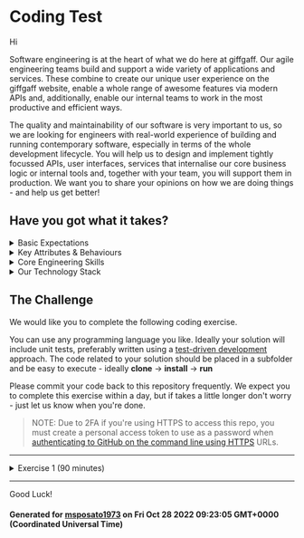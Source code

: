 # Coding Test

Hi

Software engineering is at the heart of what we do here at giffgaff. Our agile engineering teams build and support a wide variety of applications and services. These combine to create our unique user experience on the giffgaff website, enable a whole range of awesome features via modern APIs and, additionally, enable our internal teams to work in the most productive and efficient ways.

The quality and maintainability of our software is very important to us, so we are looking for engineers with real-world experience of building and running contemporary software, especially in terms of the whole development lifecycle. You will help us to design and implement tightly focussed APIs, user interfaces, services that internalise our core business logic or internal tools and, together with your team, you will support them in production. We want you to share your opinions on how we are doing things - and help us get better!

## Have you got what it takes?

<details>
  <summary>Basic Expectations</summary>
  <br/>
  <ul>
    <li>Love delivering a wow to our members</li>
    <li>Ability to communicate clearly</li>
    <li>Be curious & creative</li>
    <li>Have excellent attention to detail</li>
    <li>Have an interest in technology, mobile and wider popular culture trends</li>
    <li>Able to work under pressure and manage workloads effectively</li>
    <li>Organised, self motivated and accountable for own workload</li>
    <li>A strong team player</li>
  </ul>
  <br/>
</details>
<details>
  <summary>Key Attributes & Behaviours</summary>
  <br/>
  <strong>Community & Connectedness</strong>
  <p>A person with community & connectedness skills has a sense of being part of a larger whole, a desire to contribute, a sense that the other people (i.e. coworkers, users, members) are not simply characters in his or her own movie, but fully-realised individuals.</p>
  <ul>
    <li>Coach & Mentor</li>
    <li>Courageous & Honest</li>
    <li>Code with Empathy</li>
    <li>Open Source Approach</li>
  </ul>
  <br/>
  <strong>Leadership</strong>
  <p>A person with leadership skills knows how to develop and follow a sense of purpose, in themselves and in others. They are willing to point out, own, and fix things that are broken about our company and in their own career tracks.</p>
  <ul>
    <li>An Owner’s Mindset</li>
    <li>Good at Persuasion</li>
    <li>A Sense of Purpose</li>
    <li>Do the Next Right-Thing</li>
  </ul>
  <br/>
  <strong>Technical Capability</strong>
  <p>A person with high technical capability is technically curious, tackles problems without giving up, and produces solutions that less-experienced folks can use, maintain, and learn from.</p>
  <ul>
    <li>Creative & Curious</li>
    <li>Disciplined & Rigorous</li>
    <li>Fearless & Pragmatic</li>
    <li>Good at Problem Solving</li>
    <li>A Propensity to Ship</li>
  </ul>
  <br/>
</details>
<details>
  <summary>Core Engineering Skills</summary>
  <br/>
  <table>
    <tr><td rowspan="4" valign="top">Must Have</td><td>Reading & Writing Code</td></tr>
    <tr><td>Variables & Control Structures</td></tr>
    <tr><td>Debugging & Troubleshooting</td></tr>
    <tr><td>IDE & OS Basics</td></tr>
    <tr><td rowspan="4" valign="top">Should Have</td><td>Test Driven Development</td></tr>
    <tr><td>Pair Programming</td></tr>
    <tr><td>Clean Code & Refactoring</td></tr>
    <tr><td>Version Control</td></tr>
    <tr><td rowspan="6" valign="top">Could Have</td><td>Continuous Integration & Deployment</td></tr>
    <tr><td>Algorithms & Data Structures</td></tr>
    <tr><td>Dependency Injection</td></tr>
    <tr><td>Mocks & Stubs</td></tr>
    <tr><td>Alerting & Monitoring</td></tr>
    <tr><td>Functional & Non-Functional Testing</td></tr>
    <tr><td rowspan="4" valign="top">Would Like</td><td>SOLID Principles</td></tr>
    <tr><td>Containerisation & Networking Basics</td></tr>
    <tr><td>Twelve Factor App Design</td></tr>
    <tr><td>Solution Architecture</td></tr>
  </table>
</details>
<details>
  <summary>Our Technology Stack</summary>
  <br/>
  <table>
    <tr><td rowspan="8" valign="top">Client-Side</td><td>CSS3</td></tr>
    <tr><td>ECMAScript (ES6+)</td></tr>
    <tr><td>HTML5</td></tr>
    <tr><td>Jest</td></tr>
    <tr><td>React</td></tr>
    <tr><td>React Native</td></tr>
    <tr><td>SASS</td></tr>
    <tr><td>TypeScript</td></tr>
    <tr><td rowspan="6" valign="top">Server-Side</td><td>Java 8 with Maven</td></tr>
    <tr><td>JUnit</td></tr>
    <tr><td>Node JS</td></tr>
    <tr><td>PHP & Laravel</td></tr>
    <tr><td>Python</td></tr>
    <tr><td>Spring Framework</td></tr>
    <tr><td rowspan="8" valign="top">Additional</td><td>Apache & NGINX</td></tr>
    <tr><td>AWS</td></tr>
    <tr><td>Jenkins</td></tr>
    <tr><td>DynamoDB, PostgreSQL, Redis & Oracle</td></tr>
    <tr><td>Docker & Kubernetes</td></tr>
    <tr><td>ElasticSearch & Kibana</td></tr>
    <tr><td>Grafana & Prometheus</td></tr>
    <tr><td>Kinesis</td></tr>
  </table>
</details>

## The Challenge

We would like you to complete the following coding exercise.

You can use any programming language you like. Ideally your solution will include unit tests, preferably written using a [test-driven development](https://en.wikipedia.org/wiki/Test-driven_development) approach. The code related to your solution should be placed in a subfolder and be easy to execute - ideally **clone** → **install** → **run**

Please commit your code back to this repository frequently. We expect you to complete this exercise within a day, but if takes a little longer don't worry - just let us know when you're done.

> NOTE: Due to 2FA if you're using HTTPS to access this repo, you must create a personal access token to use as a password when [authenticating to GitHub on the command line using HTTPS](https://help.github.com/en/github/authenticating-to-github/accessing-github-using-two-factor-authentication#authenticating-on-the-command-line-using-https) URLs.


---

<details>
<summary>Exercise 1 (90 minutes)</summary>

---

## Coin Machine

### Requirements:

You have to write an algorithm that takes a monetary value, calculates the fewest coins possible to make that change and return a list of how many of each coin is returned
i.e. an input of £2 should return `1 x £2 coin` and an input of £2.53 should return `1 x £2, 1 50p, 1 2p, 1 1p`

The coins in the machine are:

![Coin Machine](coin-machine.png)

#### Input Format:

If the input starts with a pound symbol ("£") or if the number is a float, the value is in pounds, otherwise consider it as pennies. When the input
is badly formatted the interface can throw an exception or anything suitable for the language you are using.

### Example Test Data:

```
|Input| Output                         |
|£2   | 1 £2                           |
|253  | 1 £2, 1 50p, 1 2p, 1 1p        |
|5.23 | 2 £2, 1 £1, 1 20p, 1 2p, 1 1p  |
|$23  | Throw sensible exception       |
```

### Stretch/Extended Functionality

Start the machine with a state of coins which get consumed as change is given out. This will add restrictions to what coins you have available and will mean you have to give more than the theoretical minimum coins. What will you do when the full change amount can't be given?

</details>

---


Good Luck!

#### Generated for [msposato1973](https://github.com/msposato1973) on Fri Oct 28 2022 09:23:05 GMT+0000 (Coordinated Universal Time)
